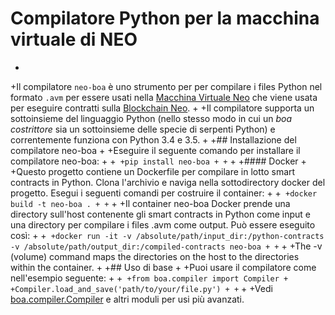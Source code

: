 # Compilatore Python per la macchina virtuale di NEO
+
+Il compilatore `neo-boa` è uno strumento per per compilare i files Python nel formato `.avm` per essere usati nella [Macchina Virtuale Neo](https://github.com/neo-project/neo-vm/) che viene usata per eseguire contratti sulla [Blockchain Neo](https://github.com/neo-project/neo/).
+
+Il compilatore supporta un sottoinsieme del linguaggio Python (nello stesso modo in cui un *boa costrittore* sia un sottoinsieme delle specie di serpenti Python) e correntemente funziona con Python 3.4 e 3.5.
+
+## Installazione del compilatore neo-boa
+
+Eseguire il seguente comando per installare il compilatore neo-boa:
+
+```
+pip install neo-boa
+
+```
+
+#### Docker
+
+Questo progetto contiene un Dockerfile per compilare in lotto smart contracts in Python. Clona l'archivio e naviga nella sottodirectory docker del progetto. Esegui i seguenti comandi per costruire il container:
+
+```
+docker build -t neo-boa .
+
+```
+
+Il container neo-boa Docker  prende una directory sull'host contenente gli smart contracts in Python come input e una directory per compilare i files .avm come output. Può essere eseguito così:
+
+```
+docker run -it -v /absolute/path/input_dir:/python-contracts -v /absolute/path/output_dir:/compiled-contracts neo-boa
+
+```
+
+The -v (volume) command maps the directories on the host to the directories within the container.
+
+## Uso di base
+
+Puoi usare il compilatore come nell'esempio seguente:
+
+```
+from boa.compiler import Compiler
+
+Compiler.load_and_save('path/to/your/file.py')
+
+```
+
+Vedi [boa.compiler.Compiler](http://neo-boa.readthedocs.io/en/latest/boa/compiler.html) e altri moduli per usi più avanzati. 
